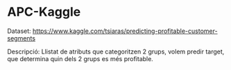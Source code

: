 # APC-Kaggle

Dataset: https://www.kaggle.com/tsiaras/predicting-profitable-customer-segments

Descripció: Llistat de atributs que categoritzen 2 grups, volem predir target, que determina quin dels 2 grups es més profitable.
